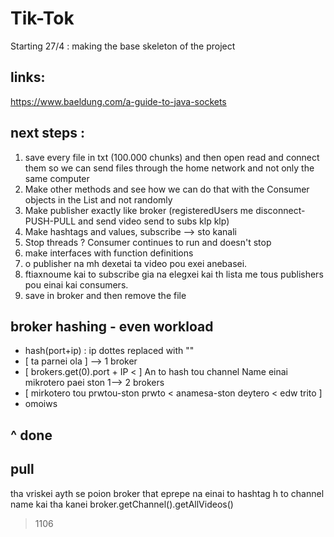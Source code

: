 # Tik-Tok

Starting 27/4 : making the base skeleton of the project

## links:
https://www.baeldung.com/a-guide-to-java-sockets

## next steps :
1. save every file in txt (100.000 chunks) and then open read and connect them so 
we can send files through the home network and not only the same computer
2. Make other methods and see how we can do that with the Consumer objects
in the List and not randomly
3. Make publisher exactly like broker                                        (registeredUsers me disconnect-PUSH-PULL and send video send to subs klp klp)
4. Make hashtags and values, subscribe --> sto kanali
5. Stop threads ? Consumer continues to run and doesn't stop
6. make interfaces with function definitions
7. o publisher na mh dexetai ta video pou exei anebasei.
8. ftiaxnoume kai to subscribe gia na elegxei kai th lista me tous publishers pou einai kai consumers.
9. save in broker and then remove the file

## broker hashing - even workload
* hash(port+ip) : ip dottes replaced with ""
* [ ta parnei ola ] --> 1 broker
* [ brokers.get(0).port + IP < ] An to hash tou channel Name einai mikrotero paei ston 1--> 2 brokers
* [ mirkotero tou prwtou-ston prwto < anamesa-ston deytero < edw trito ]
* omoiws 
## ^ done


## pull
tha vriskei ayth se poion broker that eprepe na einai to hashtag h to channel name kai tha kanei
broker.getChannel().getAllVideos()


> 1106